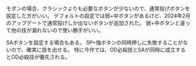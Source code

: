 モダンの場合、クラシックよりも必要なボタンが少ないので、通常投げボタンを設定した方がいい。
デフォルトの設定では弱+中ボタンがあるけど、2024年2月のアップデートで通常投げしか出ないボタンが追加された。
弱+中ボタンと違って他の技が漏れないので使い勝手がいい。

SAボタンを設定する場合もある。
SP+強ボタンの同時押しに失敗することがないので、確実に技を出せる。
特に今作では、OD必殺技とSAが同時に成立するとOD必殺技が優先される。
